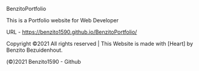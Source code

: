 BenzitoPortfolio

This is a Portfolio website for Web Developer

URL - https://benzito1590.github.io/BenzitoPortfolio/
 
Copyright ©2021 All rights reserved | This Website is made with [Heart] by Benzito Bezuidenhout.

(©)2021 Benzito1590 - Github